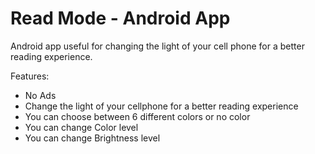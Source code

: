 # Read Mode - Android App

Android app useful for changing the light of your cell phone for a better reading experience.

Features:
* No Ads 
* Change the light of your cellphone for a better reading experience
* You can choose between 6 different colors or no color
* You can change Color level
* You can change Brightness level
